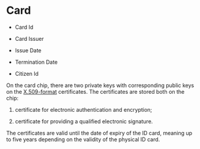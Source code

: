 # Card

- Card Id
- Card Issuer
- Issue Date
- Termination Date

- Citizen Id

On the card chip, there are two private keys with corresponding public
keys on the [X.509-format](https://en.wikipedia.org/wiki/X.509) certificates. The certificates are stored both on the chip:

1. certificate for electronic authentication and encryption;

2. certificate for providing a qualified electronic signature.

The certificates are valid until the date of expiry of the ID card, meaning up to five years depending on the validity of the physical ID card.
